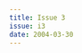 ```yaml
---
title: Issue 3
issue: i3
date: 2004-03-30
---
```


<!-- Leave blank, list of items automatically generated by code. -->